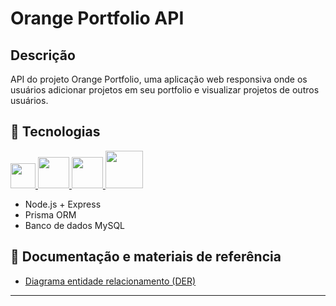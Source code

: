 # Orange Portfolio API

## Descrição

API do projeto Orange Portfolio, uma aplicação web responsiva onde os usuários adicionar projetos em seu portfolio e visualizar projetos de outros usuários.

## 🚀 Tecnologias

<div>

<a href="https://developer.mozilla.org/pt-BR/docs/Web/JavaScript" title="Javascript" target="_blank">

<img src="https://upload.wikimedia.org/wikipedia/commons/thumb/9/99/Unofficial_JavaScript_logo_2.svg/1200px-Unofficial_JavaScript_logo_2.svg.png" heigth="40px" width="40px" />

</a>

<a href="https://nodejs.org/en/" title="NodeJS" target="_blank">

<img src="https://cdn.jsdelivr.net/gh/devicons/devicon/icons/nodejs/nodejs-original.svg" heigth="50px" width="50px" />
</a>

<a href="https://www.prisma.io/" title="Prisma ORM" target="_blank">

<img src="https://d2eip9sf3oo6c2.cloudfront.net/tags/images/000/001/287/square_480/prismaHD.png" heigth="50px" width="50px" />

</a>

<a href="https://www.mysql.com" title="MySQL" target="_blank">

<img src="https://www.freepnglogos.com/uploads/logo-mysql-png/logo-mysql-mysql-logo-png-transparent-svg-vector-bie-supply-2.png" heigth="60px" width="60px" />
</a>

</div>

-   Node.js + Express
-   Prisma ORM
-   Banco de dados MySQL

## 📖 Documentação e materiais de referência

-   [Diagrama entidade relacionamento (DER)](https://viewer.diagrams.net/index.html?tags=%7B%7D&highlight=0000ff&edit=_blank&layers=1&nav=1&title=DER%20Hackathon.drawio#Uhttps%3A%2F%2Fdrive.google.com%2Fuc%3Fid%3D1YMJEJt-00DrpkHeaDF379xOy6yShrIF3%26export%3Ddownload)

---

